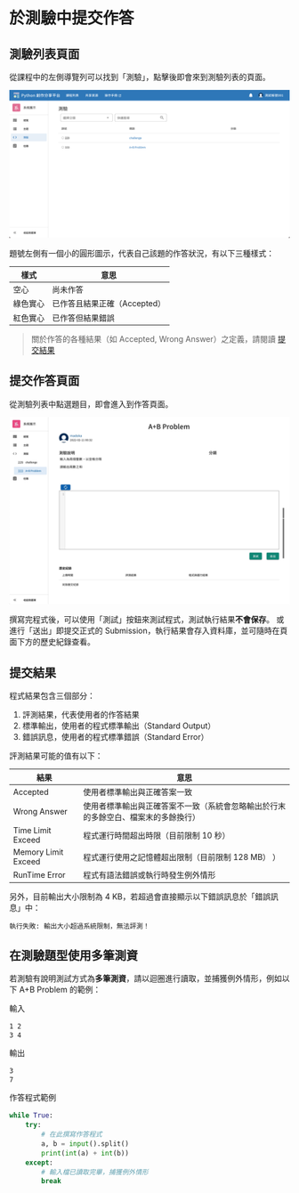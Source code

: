 # 於測驗中提交作答

## 測驗列表頁面

從課程中的左側導覽列可以找到「測驗」，點擊後即會來到測驗列表的頁面。

![測驗列表示意圖](../images/student-challenge-list.png)

題號左側有一個小的圓形圖示，代表自己該題的作答狀況，有以下三種樣式：

| 樣式                          | 意思                       |
|-----------------------------|--------------------------|
| <status-icon s="n" />空心     | 尚未作答                   |
| <status-icon s="a" />綠色實心 | 已作答且結果正確（Accepted） |
| <status-icon s="w" />紅色實心 | 已作答但結果錯誤           |

> 關於作答的各種結果（如 Accepted, Wrong Answer）之定義，請閱讀 [提交結果](#提交結果)


## 提交作答頁面

從測驗列表中點選題目，即會進入到作答頁面。

![提交作答示意圖](../images/student-test-submit-challenge.jpg)

撰寫完程式後，可以使用「測試」按鈕來測試程式，測試執行結果**不會保存**。
或進行「送出」即提交正式的 Submission，執行結果會存入資料庫，並可隨時在頁面下方的歷史紀錄查看。


## 提交結果

程式結果包含三個部分：
1. 評測結果，代表使用者的作答結果
2. 標準輸出，使用者的程式標準輸出（Standard Output）
3. 錯誤訊息，使用者的程式標準錯誤（Standard Error）

評測結果可能的值有以下：

| 結果              | 意思                                                                            |
|-------------------|-------------------------------------------------------------------------------|
| Accepted          | 使用者標準輸出與正確答案一致                                                    |
| Wrong Answer      | 使用者標準輸出與正確答案不一致（系統會忽略輸出於行末的多餘空白、檔案末的多餘換行） |
| Time Limit Exceed | 程式運行時間超出時限（目前限制 10 秒）                                            |
| Memory Limit Exceed | 程式運行使用之記憶體超出限制（目前限制 128 MB） ）
| RunTime Error | 程式有語法錯誤或執行時發生例外情形 |

另外，目前輸出大小限制為 4 KB，若超過會直接顯示以下錯誤訊息於「錯誤訊息」中：
```
執行失敗: 輸出大小超過系統限制，無法評測！
```


## 在測驗題型使用多筆測資

若測驗有說明測試方式為**多筆測資**，請以迴圈進行讀取，並捕獲例外情形，例如以下 A+B Problem 的範例：

輸入
```
1 2
3 4
```

輸出
```
3
7
```

作答程式範例
```python
while True:
    try:
        # 在此撰寫作答程式
        a, b = input().split()
        print(int(a) + int(b))
    except:
        # 輸入檔已讀取完畢，捕獲例外情形
        break
```


